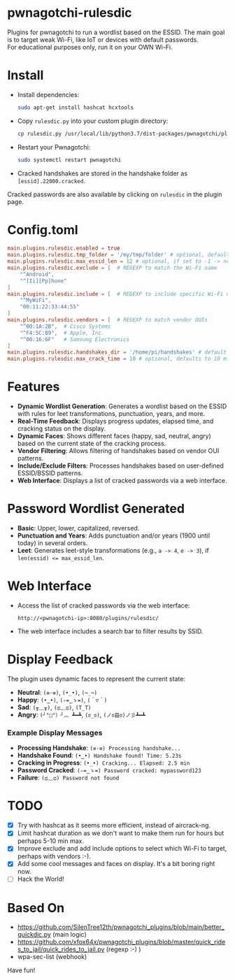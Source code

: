 # pwnagotchi-rulesdic
Plugins for pwnagotchi to run a wordlist based on the ESSID. The main goal is to target weak Wi-Fi, like IoT or devices with default passwords.  
For educational purposes only, run it on your OWN Wi-Fi.

# Install
- Install dependencies:
  ```bash
  sudo apt-get install hashcat hcxtools
  ```
- Copy `rulesdic.py` into your custom plugin directory:
  ```bash
  cp rulesdic.py /usr/local/lib/python3.7/dist-packages/pwnagotchi/plugins/default/
  ```
- Restart your Pwnagotchi:
  ```bash
  sudo systemctl restart pwnagotchi
  ```
- Cracked handshakes are stored in the handshake folder as `[essid].22000.cracked`.

Cracked passwords are also available by clicking on `rulesdic` in the plugin page.

# Config.toml
```toml
main.plugins.rulesdic.enabled = true
main.plugins.rulesdic.tmp_folder = '/my/tmp/folder' # optional, default: /tmp
main.plugins.rulesdic.max_essid_len = 12 # optional, if set to -1 -> no limit, else does not generate leet rule if len(essid) > max_essid_len
main.plugins.rulesdic.exclude = [  # REGEXP to match the Wi-Fi name
    "^Android",
    "^[Ii][Pp]hone"
]
main.plugins.rulesdic.include = [  # REGEXP to include specific Wi-Fi names or BSSIDs
    "^MyWiFi",
    "00:11:22:33:44:55"
]
main.plugins.rulesdic.vendors = [  # REGEXP to match vendor OUIs
    "^00:1A:2B",  # Cisco Systems
    "^F4:5C:89",  # Apple, Inc.
    "^00:16:6F"   # Samsung Electronics
]
main.plugins.rulesdic.handshakes_dir = '/home/pi/handshakes' # default
main.plugins.rulesdic.max_crack_time = 10 # optional, defaults to 10 minutes if not set
```

# Features
- **Dynamic Wordlist Generation**: Generates a wordlist based on the ESSID with rules for leet transformations, punctuation, years, and more.
- **Real-Time Feedback**: Displays progress updates, elapsed time, and cracking status on the display.
- **Dynamic Faces**: Shows different faces (happy, sad, neutral, angry) based on the current state of the cracking process.
- **Vendor Filtering**: Allows filtering of handshakes based on vendor OUI patterns.
- **Include/Exclude Filters**: Processes handshakes based on user-defined ESSID/BSSID patterns.
- **Web Interface**: Displays a list of cracked passwords via a web interface.

# Password Wordlist Generated
- **Basic**: Upper, lower, capitalized, reversed.
- **Punctuation and Years**: Adds punctuation and/or years (1900 until today) in several orders.
- **Leet**: Generates leet-style transformations (e.g., `a -> 4`, `e -> 3`), if `len(essid) <= max_essid_len`.

# Web Interface
- Access the list of cracked passwords via the web interface:
  ```
  http://<pwnagotchi-ip>:8080/plugins/rulesdic/
  ```
- The web interface includes a search bar to filter results by SSID.

# Display Feedback
The plugin uses dynamic faces to represent the current state:
- **Neutral**: `(≡·≡)`, `(•_•)`, `(¬_¬)`
- **Happy**: `(•‿•)`, `(✧≖‿ゝ≖)`, `(＾▽＾)`
- **Sad**: `(╥﹏╥)`, `(ಥ﹏ಥ)`, `(T_T)`
- **Angry**: `(╯°□°）╯︵ ┻━┻`, `(ಠ_ಠ)`, `(ノಠ益ಠ)ノ彡┻━┻`

### Example Display Messages
- **Processing Handshake**: `(≡·≡) Processing handshake...`
- **Handshake Found**: `(•‿•) Handshake found! Time: 5.23s`
- **Cracking in Progress**: `(•_•) Cracking... Elapsed: 2.5 min`
- **Password Cracked**: `(✧≖‿ゝ≖) Password cracked: mypassword123`
- **Failure**: `(ಥ﹏ಥ) Password not found`

# TODO
- [X] Try with hashcat as it seems more efficient, instead of aircrack-ng.
- [X] Limit hashcat duration as we don't want to make them run for hours but perhaps 5-10 min max.
- [X] Improve exclude and add include options to select which Wi-Fi to target, perhaps with vendors :-).
- [X] Add some cool messages and faces on display. It's a bit boring right now.
- [ ] Hack the World!

# Based On
- https://github.com/SilenTree12th/pwnagotchi_plugins/blob/main/better_quickdic.py (main logic)
- https://github.com/xfox64x/pwnagotchi_plugins/blob/master/quick_rides_to_jail/quick_rides_to_jail.py (regexp :-) )
- wpa-sec-list (webhook)

Have fun!
